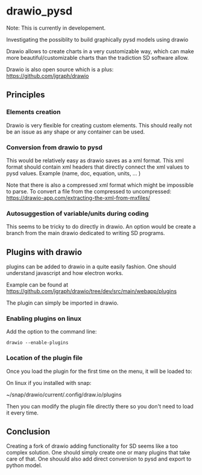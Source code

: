 # drawio_pysd

Note: This is currently in developement.

Investigating the possiblity to build graphically pysd models using drawio

Drawio allows to create charts in a very customizable way, which can make
more beautiful/customizable charts than the tradiction SD software allow.

Drawio is also open source which is a plus: https://github.com/jgraph/drawio 

## Principles

### Elements creation

Drawio is very flexible for creating custom elements. 
This should really not be an issue as any shape or any container can be used.


### Conversion from drawio to pysd

This would be relatively easy as drawio saves as a xml format. 
This xml format should contain xml headers that directly connect 
the xml values to pysd values. Example (name, doc, equation, units, ... )

Note that there is also a compressed xml format which might be impossible to parse.
To convert a file from the compressed to uncompressed: https://drawio-app.com/extracting-the-xml-from-mxfiles/

### Autosuggestion of variable/units during coding

This seems to be tricky to do directly in drawio. An option 
would be create a branch from the main drawio dedicated to writing 
SD programs. 

## Plugins with drawio

plugins can be added to drawio in a quite easily fashion.
One should understand javascript and how electron works.

Example can be found at https://github.com/jgraph/drawio/tree/dev/src/main/webapp/plugins 

The plugin can simply be imported in drawio.

### Enabling plugins on linux

Add the option to the command line:

`drawio --enable-plugins`

### Location of the plugin file

Once you load the plugin for the first time on the menu, it will be loaded to:

On linux if you installed with snap: 

~/snap/drawio/current/.config/draw.io/plugins

Then you can modify the plugin file directly there so you don't need to load it every time. 

## Conclusion

Creating a fork of drawio adding functionality for SD seems like a too complex solution.
One should simply create one or many plugins that take care of that.
One shouuld also add direct conversion to pysd and export to python model.

